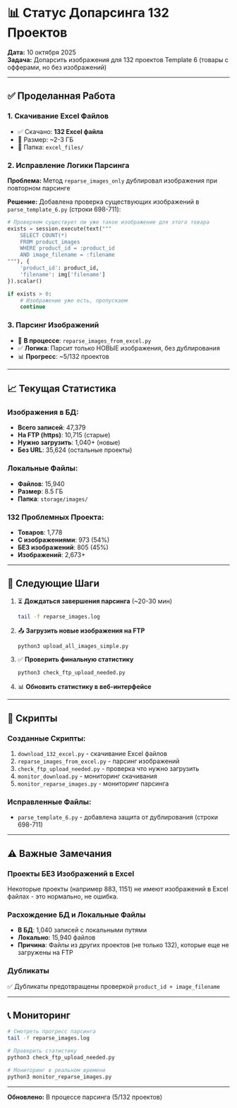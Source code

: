 # 📊 Статус Допарсинга 132 Проектов

**Дата:** 10 октября 2025  
**Задача:** Допарсить изображения для 132 проектов Template 6 (товары с офферами, но без изображений)

---

## ✅ Проделанная Работа

### 1. Скачивание Excel Файлов
- ✅ Скачано: **132 Excel файла**
- 📁 Размер: ~2-3 ГБ
- 📂 Папка: `excel_files/`

### 2. Исправление Логики Парсинга
**Проблема:** Метод `reparse_images_only` дублировал изображения при повторном парсинге

**Решение:** Добавлена проверка существующих изображений в `parse_template_6.py` (строки 698-711):
```python
# Проверяем существует ли уже такое изображение для этого товара
exists = session.execute(text("""
    SELECT COUNT(*) 
    FROM product_images 
    WHERE product_id = :product_id 
    AND image_filename = :filename
"""), {
    'product_id': product_id,
    'filename': img['filename']
}).scalar()

if exists > 0:
    # Изображение уже есть, пропускаем
    continue
```

### 3. Парсинг Изображений
- 🔄 **В процессе**: `reparse_images_from_excel.py`
- ✅ **Логика**: Парсит только НОВЫЕ изображения, без дублирования
- 📊 **Прогресс**: ~5/132 проектов

---

## 📈 Текущая Статистика

### Изображения в БД:
- **Всего записей**: 47,379
- **На FTP (https)**: 10,715 (старые)
- **Нужно загрузить**: 1,040+ (новые)
- **Без URL**: 35,624 (остальные проекты)

### Локальные Файлы:
- **Файлов**: 15,940
- **Размер**: 8.5 ГБ
- **Папка**: `storage/images/`

### 132 Проблемных Проекта:
- **Товаров**: 1,778
- **С изображениями**: 973 (54%)
- **БЕЗ изображений**: 805 (45%)
- **Изображений**: 2,673+

---

## 🎯 Следующие Шаги

1. ⏳ **Дождаться завершения парсинга** (~20-30 мин)
   ```bash
   tail -f reparse_images.log
   ```

2. 📤 **Загрузить новые изображения на FTP**
   ```bash
   python3 upload_all_images_simple.py
   ```

3. ✅ **Проверить финальную статистику**
   ```bash
   python3 check_ftp_upload_needed.py
   ```

4. 📊 **Обновить статистику в веб-интерфейсе**

---

## 📝 Скрипты

### Созданные Скрипты:
1. `download_132_excel.py` - скачивание Excel файлов
2. `reparse_images_from_excel.py` - парсинг изображений
3. `check_ftp_upload_needed.py` - проверка что нужно загрузить
4. `monitor_download.py` - мониторинг скачивания
5. `monitor_reparse_images.py` - мониторинг парсинга

### Исправленные Файлы:
- `parse_template_6.py` - добавлена защита от дублирования (строки 698-711)

---

## ⚠️ Важные Замечания

### Проекты БЕЗ Изображений в Excel
Некоторые проекты (например 883, 1151) не имеют изображений в Excel файлах - это нормально, не ошибка.

### Расхождение БД и Локальные Файлы
- **В БД**: 1,040 записей с локальными путями
- **Локально**: 15,940 файлов
- **Причина**: Файлы из других проектов (не только 132), которые еще не загружены на FTP

### Дубликаты
✅ Дубликаты предотвращены проверкой `product_id + image_filename`

---

## 📞 Мониторинг

```bash
# Смотреть прогресс парсинга
tail -f reparse_images.log

# Проверить статистику
python3 check_ftp_upload_needed.py

# Мониторинг в реальном времени
python3 monitor_reparse_images.py
```

---

**Обновлено:** В процессе парсинга (5/132 проектов)


